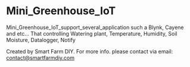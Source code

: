 # Mini_Greenhouse_IoT
Mini_Greenhouse_IoT_support_several_application such a Blynk, Cayene and etc... That controlling Watering plant, Temperature, Humidity, Soil Moisture, Datalogger, Notify 


Created by Smart Farm DIY.
For more info.
please contact via email: contact@smartfarmdiy.com

